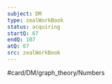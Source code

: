 ```yaml
---
subject: DM
type: zealWorkBook
status: acquiring
startQ: 67
endQ: 107
atQ: 67
src: zealWorkBook
---
```

#card/DM/graph_theory/Numbers

